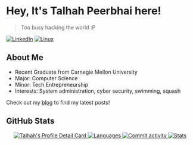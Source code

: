# Hey, It's Talhah Peerbhai here!

> Too busy hacking the world :P

[![LinkedIn](https://img.shields.io/badge/LinkedIn-0077B5?style=for-the-badge&logo=linkedin&logoColor=white)](https://www.linkedin.com/in/talhah-peerbhai/)
[![Linux](https://img.shields.io/badge/Linux-FCC624?style=for-the-badge&logo=linux&logoColor=black)](https://linuxfoundation.org)

## About Me

- Recent Graduate from Carnegie Mellon University  
- Major: Computer Science  
- Minor: Tech Entrepreneurship  
- Interests: System administration, cyber security, swimming, squash  

Check out my [blog](https://systuner.com/blog) to find my latest posts!


## GitHub Stats

<p align="center">
  <a href="https://github.com/tvlpirb">
    <img src="http://github-profile-summary-cards.vercel.app/api/cards/profile-details?username=tvlpirb&theme=moonlight" alt="Talhah's Profile Detail Card"/>
  </a>
  <a href="https://github.com/tvlpirb">
    <img src="http://github-profile-summary-cards.vercel.app/api/cards/repos-per-language?username=tvlpirb&theme=moonlight" alt="Languages"/>
  </a>
  <a href="https://github.com/tvlpirb">
    <img src="http://github-profile-summary-cards.vercel.app/api/cards/most-commit-language?username=tvlpirb&theme=moonlight" alt="Commit activity"/>
  </a>
  <a href="https://github.com/tvlpirb">
    <img src="http://github-profile-summary-cards.vercel.app/api/cards/stats?username=tvlpirb&theme=moonlight" alt="Stats"/>
  </a>

</p>
